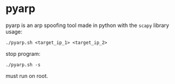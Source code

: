 # pyarp
pyarp is an arp spoofing tool made in python with the ```scapy``` library <br/> 
usage:  

	./pyarp.sh <target_ip_1> <target_ip_2>
stop program:

	./pyarp.sh -s
must run on root.
